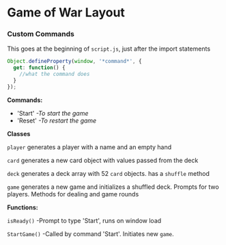 # Game of War Layout

### Custom Commands
This goes at the beginning of `script.js`, just after the import statements

```js
Object.defineProperty(window, '*command*', {
  get: function() {
    //what the command does
  }
});
```
**Commands:**
- 'Start' *-To start the game*
- 'Reset' *-To restart the game*

**Classes**

`player` generates a player with a name and an empty hand

`card` generates a new card object with values passed from the deck

`deck` generates a deck array with 52 `card` objects. has a `shuffle` method

`game` generates a new game and initializes a shuffled deck. Prompts for two players. Methods for dealing and game rounds

**Functions:**

`isReady()` -Prompt to type 'Start', runs on window load

`StartGame()` -Called by command 'Start'. Initiates new `game`.
